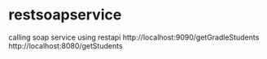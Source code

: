 # restsoapservice
calling soap service using restapi
http://localhost:9090/getGradleStudents
http://localhost:8080/getStudents
